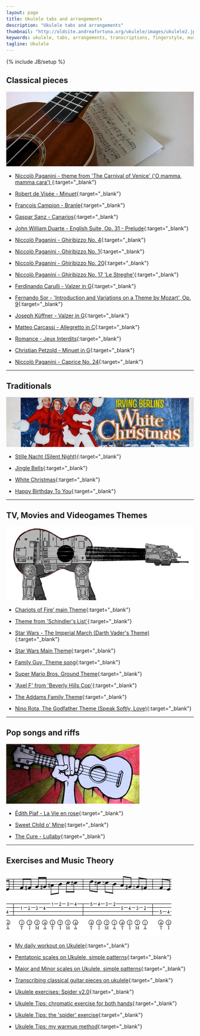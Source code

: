 ```yaml
---
layout: page
title: Ukulele tabs and arrangements
description: "Ukulele tabs and arrangements"
thumbnail: "http://oldsite.andreafortuna.org/ukulele/images/ukulele2.jpg"
keywords: ukulele, tabs, arrangements, transcriptions, fingerstyle, music
tagline: Ukulele
---
```

{% include JB/setup %}

<a name="classicalpieces"></a>

Classical pieces
--

![Transcriptions](/ukulele/images/transcriptions.jpg)

- [Niccolò Paganini - theme from 'The Carnival of Venice' ('O mamma, mamma cara') ](http://oldsite.andreafortuna.org/ukulele/2016/01/25/niccolo-paganini-the-carnival-of-venice/){:target="_blank"}

- [Robert de Visée - Minuet](http://oldsite.andreafortuna.org/ukulele/2016/01/11/robert-de-visee-menuet/){:target="_blank"}

- [François Campion - Branle](http://oldsite.andreafortuna.org/ukulele/2016/01/05/francois-campion-branle/){:target="_blank"}

- [Gaspar Sanz - Canarios](http://oldsite.andreafortuna.org/ukulele/2015/12/02/gaspar-sanz-canarios/){:target="_blank"}

- [John William Duarte - English Suite, Op. 31 - Prelude](http://oldsite.andreafortuna.org/ukulele/2015/10/26/john-duarte-english-suite/){:target="_blank"}

- [Niccolò Paganini - Ghiribizzo No. 4](http://oldsite.andreafortuna.org/ukulele/2015/05/25/paganini-ghiribizzo-no-4/){:target="_blank"}

- [Niccolò Paganini - Ghiribizzo No. 1](http://oldsite.andreafortuna.org/ukulele/2015/05/28/paganini-ghiribizzo-no-1/){:target="_blank"}

- [Niccolò Paganini - Ghiribizzo No. 20](http://oldsite.andreafortuna.org/ukulele/2015/06/13/paganini-ghiribizzo-no-20/){:target="_blank"}

- [Niccolò Paganini - Ghiribizzo No. 17 'Le Streghe'](http://oldsite.andreafortuna.org/ukulele/2015/06/30/paganini-ghiribizzo-no-17-le-streghe/){:target="_blank"}

- [Ferdinando Carulli - Valzer in G](http://oldsite.andreafortuna.org/ukulele/2015/07/25/ferdinando_carulli_valzer_g/){:target="_blank"}

- [Fernando Sor - 'Introduction and Variations on a Theme by Mozart', Op. 9](http://oldsite.andreafortuna.org/ukulele/2015/08/01/fernando-sor-op9/){:target="_blank"}

- [Joseph Küffner - Valzer in G](http://oldsite.andreafortuna.org/ukulele/2015/08/06/joseph_kuffner_valzer_g/){:target="_blank"}

- [Matteo Carcassi - Allegretto in C](http://oldsite.andreafortuna.org/ukulele/2015/08/26/matteo_carcassi_andantino_in_c/){:target="_blank"}

- [Romance - Jeux Interdits](http://oldsite.andreafortuna.org/ukulele/2015/09/01/romance-jeux-interdits/){:target="_blank"}

- [Christian Petzold - Minuet in G](http://oldsite.andreafortuna.org/ukulele/2015/09/28/christian_petzold_minuet_in_g/){:target="_blank"}

- [Niccolò Paganini - Caprice No. 24](http://oldsite.andreafortuna.org/ukulele/2015/10/21/short-tunes-on-ukulele-caprice-no-24){:target="_blank"}




<hr> 

<a name="traditionals"></a>

Traditionals
--

![White Christmas](/ukulele/images/whitechristmascover.jpg)

- [Stille Nacht (Silent Night)](http://oldsite.andreafortuna.org/ukulele/2015/12/15/christmas-ukulele-silent-night-stille-nacht/){:target="_blank"}

- [Jingle Bells](http://oldsite.andreafortuna.org/ukulele/2015/12/24/christmas-ukulele-jingle-bells/){:target="_blank"}

- [White Christmas](http://oldsite.andreafortuna.org/ukulele/2015/12/26/christmas-ukulele-white-christmas/){:target="_blank"}

- [Happy Birthday To You](http://oldsite.andreafortuna.org/ukulele/2015/09/14/happy-birthday/){:target="_blank"}

<hr>

<a name="soundtracks"></a>

TV, Movies and Videogames Themes
--

![UkeAtAt](/ukulele/images/imperialmarch.jpg)

- [Chariots of Fire’ main Theme](http://oldsite.andreafortuna.org/ukulele/2016/02/15/vangelis-chariots-of-fire/){:target="_blank"}

- [Theme from 'Schindler's List'](http://oldsite.andreafortuna.org/ukulele/2016/02/08/schindlers-list-theme-on-ukulele/){:target="_blank"}

- [Star Wars - The Imperial March (Darth Vader's Theme)](http://oldsite.andreafortuna.org/ukulele/2015/12/12/imperial-march-on-ukulele/){:target="_blank"}

- [Star Wars Main Theme](http://oldsite.andreafortuna.org/ukulele/2015/12/16/star-wars-main-theme-on-ukulele/){:target="_blank"}

- [Family Guy, Theme song](http://oldsite.andreafortuna.org/ukulele/2015/05/21/familyguy-theme-song-ukulele-cover/){:target="_blank"}

- [Super Mario Bros. Ground Theme](http://oldsite.andreafortuna.org/ukulele/2015/05/13/supermariobros-ukulele-cover/){:target="_blank"}

- ['Axel F' from 'Beverly Hills Cop'](http://oldsite.andreafortuna.org/ukulele/2015/10/05/short-tunes-on-ukulele-axel-f/){:target="_blank"}

- [The Addams Family Theme](http://oldsite.andreafortuna.org/ukulele/2015/10/31/the-addams-family-theme/){:target="_blank"}

- [Nino Rota, The Godfather Theme (Speak Softly, Love)](http://oldsite.andreafortuna.org/ukulele/2015/11/17/the-godfather-love-theme-ukulele/){:target="_blank"}


<hr>

<a name="pop"></a>

Pop songs and riffs
--

![Riffs](/ukulele/images/riffs.jpg)

- [Édith Piaf - La Vie en rose](http://oldsite.andreafortuna.org/ukulele/2016/02/22/la-vie-en-rose-ukulele-transcription/){:target="_blank"}

- [Sweet Child o' Mine](http://oldsite.andreafortuna.org/ukulele/2015/06/11/riffs-on-ukulele-sweet-child-o-mine/){:target="_blank"}

- [The Cure - Lullaby](http://oldsite.andreafortuna.org/ukulele/2015/11/09/short-covers-on-ukulele-the-cure-lullaby/){:target="_blank"}


<hr>

<a name="tips"></a>

Exercises and Music Theory
--

![Tips](/ukulele/images/tima.png)

- [My daily workout on Ukulele](http://oldsite.andreafortuna.org/ukulele/2016/02/01/ukulele-my-daily-workout/){:target="_blank"}

- [Pentatonic scales on Ukulele, simple patterns](http://oldsite.andreafortuna.org/ukulele/2016/01/18/pentatonic-scales-patterns/){:target="_blank"}
 
- [Major and Minor scales on Ukulele, simple patterns](http://oldsite.andreafortuna.org/ukulele/2015/12/10/major-minor-scales-patterns/){:target="_blank"}
 
- [Transcribing classical guitar pieces on ukulele](/ukulele/2015/07/06/transcriptions-from-guitar/){:target="_blank"}

- [Ukulele exercises: Spider v2.0](/ukulele/2015/06/23/ukulele-spider-exercise-v2/){:target="_blank"}

- [Ukulele Tips: chromatic exercise for both hands](/ukulele/2015/06/06/ukulele-chromatic-exercises/){:target="_blank"}

- [Ukulele Tips: the 'spider' exercise](/ukulele/2015/05/19/ukulele-spider-pattern/){:target="_blank"}

- [Ukulele Tips: my warmup method](/ukulele/2015/05/09/ukulele-warmup-patterns/){:target="_blank"}
